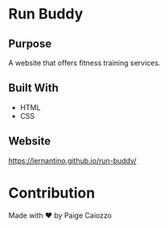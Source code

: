 # Run Buddy

## Purpose
A website that offers fitness training services.

## Built With
* HTML
* CSS

## Website
https://lernantino.github.io/run-buddy/

# Contribution
Made with ❤️ by Paige Caiozzo
